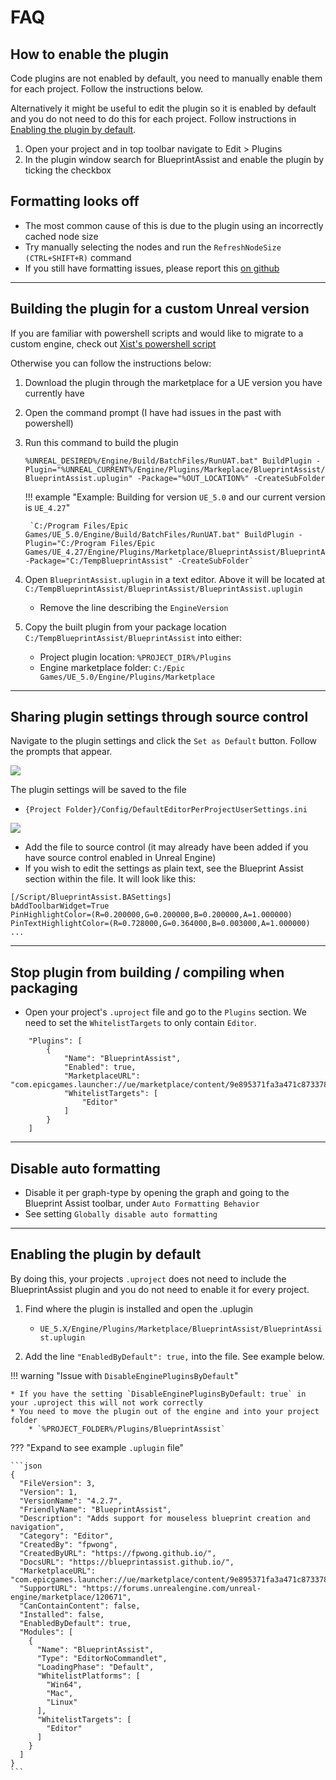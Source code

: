 # FAQ

## How to enable the plugin
Code plugins are not enabled by default, you need to manually enable them for each project. Follow the instructions below. 

Alternatively it might be useful to edit the plugin so it is enabled by default and you do not need to do this for each project. Follow instructions in [Enabling the plugin by default](#enabling-the-plugin-by-default).

1. Open your project and in top toolbar navigate to Edit > Plugins
2. In the plugin window search for BlueprintAssist and enable the plugin by ticking the checkbox

## Formatting looks off

* The most common cause of this is due to the plugin using an incorrectly cached node size
* Try manually selecting the nodes and run the `RefreshNodeSize (CTRL+SHIFT+R)` command
* If you still have formatting issues, please report this [on github](https://github.com/fpwong/BlueprintAssistWiki/issues)

---

## Building the plugin for a custom Unreal version

If you are familiar with powershell scripts and would like to migrate to a custom engine, check out [Xist's powershell script](https://github.com/XistGG/UnrealXistTools#migrateuemarketplacepluginps1) 

Otherwise you can follow the instructions below:

1. Download the plugin through the marketplace for a UE version you have currently have
2. Open the command prompt (I have had issues in the past with powershell)
3. Run this command to build the plugin
    
    `%UNREAL_DESIRED%/Engine/Build/BatchFiles/RunUAT.bat" BuildPlugin -Plugin="%UNREAL_CURRENT%/Engine/Plugins/Markeplace/BlueprintAssist/BlueprintAssist.uplugin" -Package="%OUT_LOCATION%" -CreateSubFolder`
    
    !!! example "Example: Building for version `UE_5.0` and our current version is `UE_4.27`"
    
        `C:/Program Files/Epic Games/UE_5.0/Engine/Build/BatchFiles/RunUAT.bat" BuildPlugin -Plugin="C:/Program Files/Epic Games/UE_4.27/Engine/Plugins/Marketplace/BlueprintAssist/BlueprintAssist.uplugin" -Package="C:/TempBlueprintAssist" -CreateSubFolder`

4. Open `BlueprintAssist.uplugin` in a text editor. Above it will be located at `C:/TempBlueprintAssist/BlueprintAssist/BlueprintAssist.uplugin`
    * Remove the line describing the `EngineVersion`
5. Copy the built plugin from your package location `C:/TempBlueprintAssist/BlueprintAssist` into either:
    * Project plugin location: `%PROJECT_DIR%/Plugins`
    * Engine marketplace folder: `C:/Epic Games/UE_5.0/Engine/Plugins/Marketplace`

---

## Sharing plugin settings through source control

Navigate to the plugin settings and click the `Set as Default` button. Follow the prompts that appear.

![](https://i.imgur.com/6U94F31.jpg)

The plugin settings will be saved to the file

* `{Project Folder}/Config/DefaultEditorPerProjectUserSettings.ini`

![](https://i.imgur.com/IPXN7EC.jpg)

* Add the file to source control (it may already have been added if you have source control enabled in Unreal Engine)
* If you wish to edit the settings as plain text, see the Blueprint Assist section within the file. It will look like this:

```
[/Script/BlueprintAssist.BASettings]
bAddToolbarWidget=True
PinHighlightColor=(R=0.200000,G=0.200000,B=0.200000,A=1.000000)
PinTextHighlightColor=(R=0.728000,G=0.364000,B=0.003000,A=1.000000)
...
```

---

## Stop plugin from building / compiling when packaging

* Open your project's `.uproject` file and go to the `Plugins` section. We need to set the `WhitelistTargets` to only contain `Editor`.

```
    "Plugins": [
        {
            "Name": "BlueprintAssist",
            "Enabled": true,
            "MarketplaceURL": "com.epicgames.launcher://ue/marketplace/content/9e895371fa3a471c87337860d6f341ff",
            "WhitelistTargets": [
                "Editor"
            ]
        }
    ]
```

---

## Disable auto formatting

* Disable it per graph-type by opening the graph and going to the Blueprint Assist toolbar, under `Auto Formatting Behavior`
* See setting `Globally disable auto formatting`

---

## Enabling the plugin by default

By doing this, your projects `.uproject` does not need to include the BlueprintAssist plugin and you do not need to enable it for every project.

1. Find where the plugin is installed and open the .uplugin
    * `UE_5.X/Engine/Plugins/Marketplace/BlueprintAssist/BlueprintAssist.uplugin`

2. Add the line `"EnabledByDefault": true,` into the file. See example below.

!!! warning "Issue with `DisableEnginePluginsByDefault`"

    * If you have the setting `DisableEnginePluginsByDefault: true` in your .uproject this will not work correctly
    * You need to move the plugin out of the engine and into your project folder
        * `%PROJECT_FOLDER%/Plugins/BlueprintAssist`

??? "Expand to see example `.uplugin` file"

    ```json
    {
      "FileVersion": 3,
      "Version": 1,
      "VersionName": "4.2.7",
      "FriendlyName": "BlueprintAssist",
      "Description": "Adds support for mouseless blueprint creation and navigation",
      "Category": "Editor",
      "CreatedBy": "fpwong",
      "CreatedByURL": "https://fpwong.github.io/",
      "DocsURL": "https://blueprintassist.github.io/",
      "MarketplaceURL": "com.epicgames.launcher://ue/marketplace/content/9e895371fa3a471c87337860d6f341ff",
      "SupportURL": "https://forums.unrealengine.com/unreal-engine/marketplace/120671",
      "CanContainContent": false,
      "Installed": false,
      "EnabledByDefault": true,
      "Modules": [
        {
          "Name": "BlueprintAssist",
          "Type": "EditorNoCommandlet",
          "LoadingPhase": "Default",
          "WhitelistPlatforms": [
            "Win64",
            "Mac",
            "Linux"
          ],
          "WhitelistTargets": [
            "Editor"
          ]
        }
      ]
    }
    ```